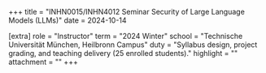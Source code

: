 +++
title = "INHN0015/INHN4012 Seminar Security of Large Language Models (LLMs)"
date = 2024-10-14

[extra]
role = "Instructor"
term = "2024 Winter"
school = "Technische Universität München, Heilbronn Campus"
duty = "Syllabus design, project grading, and teaching delivery (25 enrolled students)."
highlight = ""
attachment = ""
+++